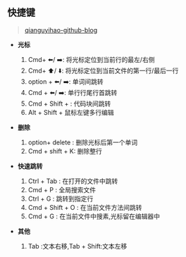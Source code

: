 ## 快捷键

> [qianguyihao-github-blog](https://github.com/qianguyihao/Web/blob/master/00-%E5%89%8D%E7%AB%AF%E5%B7%A5%E5%85%B7/01-VS%20Code%E7%9A%84%E4%BD%BF%E7%94%A8.md)

- **光标**

  1. Cmd+ ⬅️/ ➡️: 将光标定位到当前行的最左/右侧
  2. Cmd+ ⬆️/ ⬇️: 将光标定位到当前文件的第一行/最后一行
  3. option + ⬅️/ ➡️: 单词间跳转
  4. Cmd + ⬅️/ ➡️: 单行行尾行首跳转
  5. Cmd + Shift + \: 代码块间跳转
  6. Alt + Shift + 鼠标左键多行编辑

- **删除**

  1. option+ delete : 删除光标后第一个单词
  2. Cmd + shift + K: 删除整行

- **快速跳转**

  1. Ctrl + Tab : 在打开的文件中跳转
  2. Cmd + P : 全局搜索文件
  3. Ctrl + G : 跳转到指定行
  4. Cmd + Shift + O : 在当前文件方法间跳转
  5. Cmd + G : 在当前文件中搜素,光标留在编辑器中

- **其他**
  1. Tab :文本右移,Tab + Shift:文本左移
